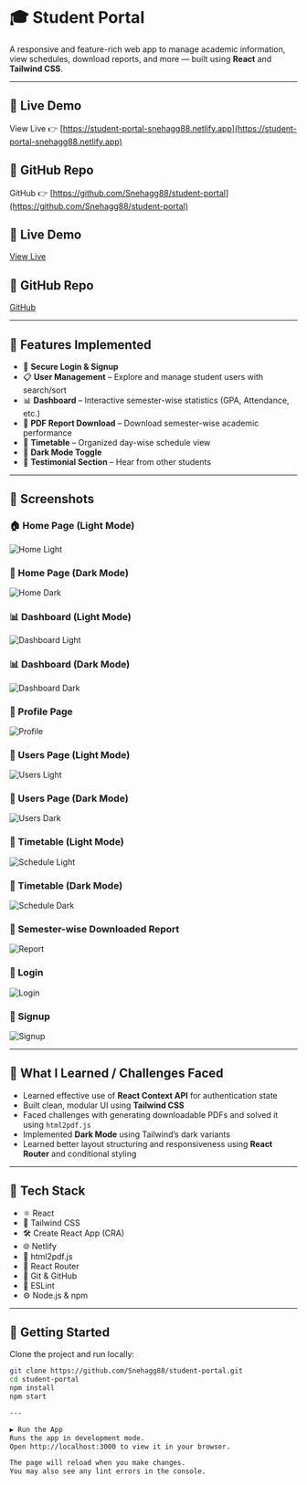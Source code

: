# 🎓 Student Portal

A responsive and feature-rich web app to manage academic information, view schedules, download reports, and more — built using **React** and **Tailwind CSS**.

---

## 🔗 Live Demo

View Live 👉 [https://student-portal-snehagg88.netlify.app](https://student-portal-snehagg88.netlify.app)

## 📂 GitHub Repo
GitHub 👉 [https://github.com/Snehagg88/student-portal](https://github.com/Snehagg88/student-portal)

## 🔗 Live Demo
[View Live](https://student-portal-snehagg88.netlify.app/)

## 📂 GitHub Repo
[GitHub](https://github.com/Snehagg88/student-portal)

---

## 🔧 Features Implemented

- 🔐 **Secure Login & Signup**
- 📋 **User Management** – Explore and manage student users with search/sort
- 📊 **Dashboard** – Interactive semester-wise statistics (GPA, Attendance, etc.)
- 📄 **PDF Report Download** – Download semester-wise academic performance
- 📅 **Timetable** – Organized day-wise schedule view
- 🌙 **Dark Mode Toggle**
- 💬 **Testimonial Section** – Hear from other students

---

## 📸 Screenshots

### 🏠 Home Page (Light Mode)
![Home Light](./screenshots/home_light.jpg)

### 🌙 Home Page (Dark Mode)
![Home Dark](./screenshots/home_dark.jpg)

### 📊 Dashboard (Light Mode)
![Dashboard Light](./screenshots/dashboard_light.jpg)

### 📊 Dashboard (Dark Mode)
![Dashboard Dark](./screenshots/dashboard_dark.jpg)

### 👤 Profile Page
![Profile](./screenshots/profile.jpg)

### 👥 Users Page (Light Mode)
![Users Light](./screenshots/users_light.jpg)

### 👥 Users Page (Dark Mode)
![Users Dark](./screenshots/users_dark.jpg)

### 📅 Timetable (Light Mode)
![Schedule Light](./screenshots/schedule_light.jpg)

### 📅 Timetable (Dark Mode)
![Schedule Dark](./screenshots/schedule_dark.jpg)

### 📄 Semester-wise Downloaded Report
![Report](./screenshots/semester_report.jpg)

### 🔐 Login
![Login](./screenshots/login.jpg)

### 📝 Signup
![Signup](./screenshots/signup.jpg)

---

## 🧠 What I Learned / Challenges Faced

- Learned effective use of **React Context API** for authentication state
- Built clean, modular UI using **Tailwind CSS**
- Faced challenges with generating downloadable PDFs and solved it using `html2pdf.js`
- Implemented **Dark Mode** using Tailwind’s dark variants
- Learned better layout structuring and responsiveness using **React Router** and conditional styling

---

## 🚀 Tech Stack
- ⚛️ React
- 🎨 Tailwind CSS
- 🛠️ Create React App (CRA)
- 🌐 Netlify
- 📄 html2pdf.js
- 🧭 React Router
- 🧰 Git & GitHub
- 🧪 ESLint 
- ⚙️ Node.js & npm

---

## 📁 Getting Started

Clone the project and run locally:

```bash
git clone https://github.com/Snehagg88/student-portal.git
cd student-portal
npm install
npm start

---

▶️ Run the App
Runs the app in development mode.
Open http://localhost:3000 to view it in your browser.

The page will reload when you make changes.
You may also see any lint errors in the console.
